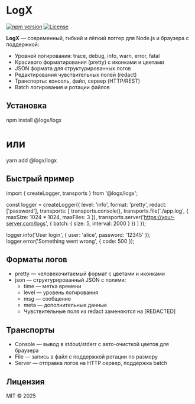 # LogX

[![npm version](https://img.shields.io/npm/v/@logx/logx)](https://www.npmjs.com/package/@logx/logx)
[![License](https://img.shields.io/npm/l/@logx/logx)](LICENSE)

**LogX** — современный, гибкий и лёгкий логгер для Node.js и браузера с поддержкой:
- Уровней логирования: trace, debug, info, warn, error, fatal
- Красивого форматирования (pretty) с иконками и цветами
- JSON формата для структурированных логов
- Редактирования чувствительных полей (redact)
- Транспорты: консоль, файл, сервер (HTTP/REST)
- Batch логирования и ротации файлов

## Установка

npm install @logx/logx
# или
yarn add @logx/logx

## Быстрый пример

import { createLogger, transports } from '@logx/logx';

const logger = createLogger({
  level: 'info',
  format: 'pretty',
  redact: ['password'],
  transports: [
    transports.console(),
    transports.file('./app.log', { maxSize: 1024 * 1024, maxFiles: 3 }),
    transports.server('https://your-server.com/logs', { batch: { size: 5, interval: 2000 } })
  ]
});

logger.info('User login', { user: 'alice', password: '12345' });
logger.error('Something went wrong', { code: 500 });

## Форматы логов

- pretty — человекочитаемый формат с цветами и иконками
- json — структурированный JSON с полями:
  - time — метка времени
  - level — уровень логирования
  - msg — сообщение
  - meta — дополнительные данные
  - Чувствительные поля из redact заменяются на [REDACTED]

## Транспорты

- Console — вывод в stdout/stderr с авто-очисткой цветов для браузера
- File — запись в файл с поддержкой ротации по размеру
- Server — отправка логов на HTTP сервер, поддержка batch

## Лицензия

MIT © 2025
